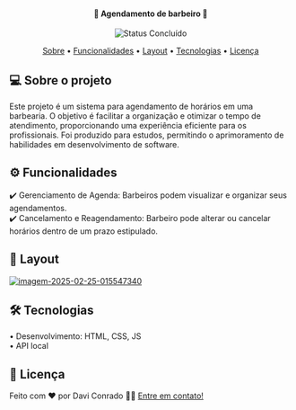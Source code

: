 <h4 align="center"> 
	🚧 Agendamento de barbeiro 🚧
</h4>

<p align="center">
	<img alt="Status Concluído" src="https://img.shields.io/badge/STATUS-CONCLU%C3%8DDO-brightgreen">
</p>

<p align="center">
 <a href="#-sobre-o-projeto">Sobre</a> •
 <a href="#-funcionalidades">Funcionalidades</a> •
 <a href="#-layout">Layout</a> • 
 <a href="#-tecnologias">Tecnologias</a> • 
 <a href="#-licença">Licença</a>
</p>

## 💻 Sobre o projeto

Este projeto é um sistema para agendamento de horários em uma barbearia. O objetivo é facilitar a organização e otimizar o tempo de atendimento, proporcionando uma experiência eficiente para os profissionais. Foi produzido para estudos, permitindo o aprimoramento de habilidades em desenvolvimento de software.

## ⚙️ Funcionalidades
✔️ Gerenciamento de Agenda: Barbeiros podem visualizar e organizar seus agendamentos. </br>
✔️ Cancelamento e Reagendamento: Barbeiro pode alterar ou cancelar horários dentro de um prazo estipulado. </br>

## 🎨 Layout

<a href="https://ibb.co/NBXRsJw"><img src="https://i.ibb.co/yjD2XZL/imagem-2025-02-25-015547340.png" alt="imagem-2025-02-25-015547340" border="0"></a>

## 🛠 Tecnologias
• Desenvolvimento: HTML, CSS, JS </br>
• API local </br>

## 📝 Licença

Feito com ❤️ por Davi Conrado 👋🏽 [Entre em contato!](https://www.linkedin.com/in/daviconrado/)
